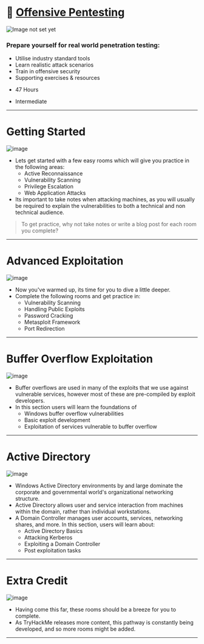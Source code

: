 # 🔰 [Offensive Pentesting](https://tryhackme.com/path-action/pentesting/join)

![Image not set yet](https://assets.tryhackme.com/img/paths/offensivepentesting.jpg)


### Prepare yourself for real world penetration testing:

*   Utilise industry standard tools
*   Learn realistic attack scenarios
*   Train in offensive security
*   Supporting exercises & resources

- 47 Hours

- Intermediate

---

# Getting Started
![image](https://user-images.githubusercontent.com/51442719/173152018-ef43e9ad-a4ed-4c62-bfd1-f0295b3a437f.png)
- Lets get started with a few easy rooms which will give you practice in the following areas:
  - Active Reconnaissance
  - Vulnerability Scanning
  - Privilege Escalation
  - Web Application Attacks
- Its important to take notes when attacking machines, as you will usually be required to explain the vulnerabilities to both a technical and non technical audience. 
> To get practice, why not take notes or write a blog post for each room you complete?

---

# Advanced Exploitation
![image](https://user-images.githubusercontent.com/51442719/173152047-68110d92-d6c2-4053-b24f-9d6b415f5b77.png)
- Now you've warmed up, its time for you to dive a little deeper. 
- Complete the following rooms and get practice in:
  - Vulnerability Scanning
  - Handling Public Exploits
  - Password Cracking
  - Metasploit Framework
  - Port Redirection

---

# Buffer Overflow Exploitation
![image](https://user-images.githubusercontent.com/51442719/173152060-0a2e244a-a157-4793-8314-3badbb13642a.png)
- Buffer overflows are used in many of the exploits that we use against vulnerable services, however most of these are pre-compiled by exploit developers. 
- In this section users will learn the foundations of
  - Windows buffer overflow vulnerabilities
  - Basic exploit development
  - Exploitation of services vulnerable to buffer overflow

---

# Active Directory
![image](https://user-images.githubusercontent.com/51442719/173152071-fa4fb59e-ff8e-4551-98b9-52afb6d9e327.png)
- Windows Active Directory environments by and large dominate the corporate and governmental world's organizational networking structure. 
- Active Directory allows user and service interaction from machines within the domain, rather than individual workstations. 
- A Domain Controller manages user accounts, services, networking shares, and more. In this section, users will learn about:
  - Active Directory Basics
  - Attacking Kerberos
  - Exploiting a Domain Controller
  - Post exploitation tasks

---

# Extra Credit
![image](https://user-images.githubusercontent.com/51442719/173152079-6440de8c-521d-4e0e-a3b3-c286235f9a6e.png)
- Having come this far, these rooms should be a breeze for you to complete.
- As TryHackMe releases more content, this pathway is constantly being developed, and so more rooms might be added.

---

